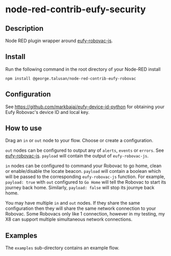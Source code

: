 # node-red-contrib-eufy-security

## Description

Node RED plugin wrapper around [eufy-robovac-js](https://github.com/gtalusan/eufy-robovac-js).

## Install

Run the following command in the root directory of your Node-RED install

    npm install @george.talusan/node-red-contrib-eufy-robovac

## Configuration

See https://github.com/markbajaj/eufy-device-id-python for obtaining your Eufy Robovac's device ID and local key.

## How to use

Drag an `in` or `out` node to your flow.  Choose or create a configuration.

`out` nodes can be configured to output any of `alerts`, `events` or `errors`.  See [eufy-robovac-js](https://github.com/gtalusan/eufy-robovac-js).  `payload` will contain the output of `eufy-robovac-js`.

`in` nodes can be configured to command your Robovac to go home, clean or enable/disable the locate beacon.  `payload` will contain a boolean which will be passed to the corresponding `eufy-robovac-js` function.  For example, `payload: true` with `out` configured to `Go Home` will tell the Robovac to start its journey back home.  Similarly, `payload: false` will stop its journye back home.

You may have multiple `in` and `out` nodes.  If they share the same configuration then they will share the same network connection to your Robovac.  Some Robovacs only like 1 connection, however in my testing, my X8 can support multiple simultaneous network connections.

## Examples

The `examples` sub-directory contains an example flow.
